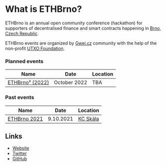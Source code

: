 # What is ETHBrno?

ETHBrno is an annual open community conference (hackathon) for supporters of decentralised finance and smart contracts happening in [Brno, Czech Republic](why-brno.md).

ETHBrno events are organized by [Gwei.cz](https://gwei.cz) community with the help of the non-profit [UTXO Foundation](https://utxo.foundation).

### Planned events

| Name                            | Date         | Location |
| ------------------------------- | ------------ | -------- |
| [ETHBrno² (2022)](events/2022/) | October 2022 | TBA      |

### Past events

| Name                         | Date      | Location                              |
| ---------------------------- | --------- | ------------------------------------- |
| [ETHBrno 2021](events/2021/) | 9.10.2021 | [KC Skála](events/2021/misto-konani/) |

## Links

* [Website](https://ethbrno.cz/)
* [Twitter](https://twitter.com/ethbrno)
* [GitHub](https://github.com/gweicz/ethbrno)
